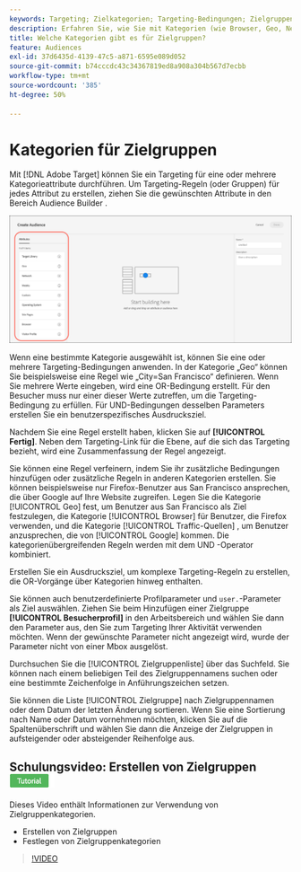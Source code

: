 ```yaml
---
keywords: Targeting; Zielkategorien; Targeting-Bedingungen; Zielgruppenmanager; benutzerdefinierte Profilparameter; Besucherprofil; benutzerdefinierte Benutzerparameter; Zielregeln
description: Erfahren Sie, wie Sie mit Kategorien (wie Browser, Geo, Netzwerk, Betriebssystem, Besucherprofil) Inhalte gezielt ansprechen können.
title: Welche Kategorien gibt es für Zielgruppen?
feature: Audiences
exl-id: 37d6435d-4139-47c5-a871-6595e089d052
source-git-commit: b74cccdc43c34367819ed8a908a304b567d7ecbb
workflow-type: tm+mt
source-wordcount: '385'
ht-degree: 50%

---
```


# Kategorien für Zielgruppen

Mit [!DNL Adobe Target] können Sie ein Targeting für eine oder mehrere Kategorieattribute durchführen. Um Targeting-Regeln (oder Gruppen) für jedes Attribut zu erstellen, ziehen Sie die gewünschten Attribute in den Bereich Audience Builder .

![Attribute für Zielgruppen](/help/c-target/c-audiences/assets/attributes.png)

Wenn eine bestimmte Kategorie ausgewählt ist, können Sie eine oder mehrere Targeting-Bedingungen anwenden. In der Kategorie „Geo“ können Sie beispielsweise eine Regel wie „City=San Francisco“ definieren. Wenn Sie mehrere Werte eingeben, wird eine OR-Bedingung erstellt. Für den Besucher muss nur einer dieser Werte zutreffen, um die Targeting-Bedingung zu erfüllen. Für UND-Bedingungen desselben Parameters erstellen Sie ein benutzerspezifisches Ausdrucksziel.

Nachdem Sie eine Regel erstellt haben, klicken Sie auf **[!UICONTROL Fertig]**. Neben dem Targeting-Link für die Ebene, auf die sich das Targeting bezieht, wird eine Zusammenfassung der Regel angezeigt.

Sie können eine Regel verfeinern, indem Sie ihr zusätzliche Bedingungen hinzufügen oder zusätzliche Regeln in anderen Kategorien erstellen. Sie können beispielsweise nur Firefox-Benutzer aus San Francisco ansprechen, die über Google auf Ihre Website zugreifen. Legen Sie die Kategorie [!UICONTROL Geo] fest, um Benutzer aus San Francisco als Ziel festzulegen, die Kategorie [!UICONTROL Browser] für Benutzer, die Firefox verwenden, und die Kategorie [!UICONTROL Traffic-Quellen] , um Benutzer anzusprechen, die von [!UICONTROL Google] kommen. Die kategorienübergreifenden Regeln werden mit dem UND -Operator kombiniert.

Erstellen Sie ein Ausdrucksziel, um komplexe Targeting-Regeln zu erstellen, die OR-Vorgänge über Kategorien hinweg enthalten.

Sie können auch benutzerdefinierte Profilparameter und `user.`-Parameter als Ziel auswählen. Ziehen Sie beim Hinzufügen einer Zielgruppe **[!UICONTROL Besucherprofil]** in den Arbeitsbereich und wählen Sie dann den Parameter aus, den Sie zum Targeting Ihrer Aktivität verwenden möchten. Wenn der gewünschte Parameter nicht angezeigt wird, wurde der Parameter nicht von einer Mbox ausgelöst.

Durchsuchen Sie die [!UICONTROL Zielgruppenliste] über das Suchfeld. Sie können nach einem beliebigen Teil des Zielgruppennamens suchen oder eine bestimmte Zeichenfolge in Anführungszeichen setzen.

Sie können die Liste [!UICONTROL Zielgruppe] nach Zielgruppennamen oder dem Datum der letzten Änderung sortieren. Wenn Sie eine Sortierung nach Name oder Datum vornehmen möchten, klicken Sie auf die Spaltenüberschrift und wählen Sie dann die Anzeige der Zielgruppen in aufsteigender oder absteigender Reihenfolge aus.

## Schulungsvideo: Erstellen von Zielgruppen ![Tutorial-Badge](/help/assets/tutorial.png)

Dieses Video enthält Informationen zur Verwendung von Zielgruppenkategorien.

* Erstellen von Zielgruppen
* Festlegen von Zielgruppenkategorien

>[!VIDEO](https://video.tv.adobe.com/v/17392)
